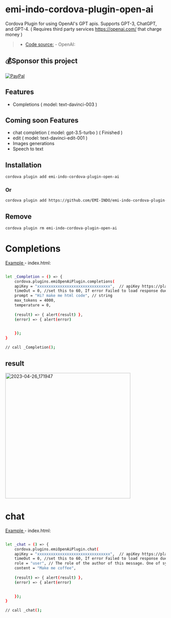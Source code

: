 # emi-indo-cordova-plugin-open-ai
 Cordova Plugin for using OpenAI's GPT apis. Supports GPT-3, ChatGPT, and GPT-4. ( Requires third party services https://openai.com/ that charge money )


> - [Code source:](https://platform.openai.com/docs/api-reference/introduction) - OpenAI:

## 💰Sponsor this project
  [![PayPal](https://img.shields.io/badge/PayPal-00457C?style=for-the-badge&logo=paypal&logoColor=white)](https://paypal.me/emiindo)  
  
  
  ## Features
- Completions ( model: text-davinci-003 )


 ## Coming soon Features
- chat completion ( model: gpt-3.5-turbo )  ( Finished )
- edit ( model: text-davinci-edit-001 )
- Images generations 
- Speech to text


## Installation

```sh
cordova plugin add emi-indo-cordova-plugin-open-ai
```
### Or
```sh
cordova plugin add https://github.com/EMI-INDO/emi-indo-cordova-plugin-open-ai
```

## Remove
```sh
cordova plugin rm emi-indo-cordova-plugin-open-ai

```


# Completions

[Example ](https://github.com/EMI-INDO/emi-indo-cordova-plugin-open-ai/blob/main/example/index.html) - index.html:

```sh

let _Completion = () => {
    cordova.plugins.emiOpenAiPlugin.completions(  
	apiKey = "xxxxxxxxxxxxxxxxxxxxxxxxxxxxxxxx",  // apiKey https://platform.openai.com/
	timeOut = 0, //set this to 60, If error Failed to load response due to timeout
    prompt = "Hi? make me html code", // string
    max_tokens = 4000,
    temperature = 0,
	
    (result) => { alert(result) },
    (error) => { alert(error)

    
    });
}

// call _Completion();


```

## result
<img width="393" alt="2023-04-26_171947" src="https://user-images.githubusercontent.com/78555833/234546797-50c81ecc-9044-4316-8abf-a2f5afc2c7d0.png">



# chat

[Example ](https://github.com/EMI-INDO/emi-indo-cordova-plugin-open-ai/blob/main/example/index.html) - index.html:

```sh

let _chat = () => {
    cordova.plugins.emiOpenAiPlugin.chat(  
	apiKey = "xxxxxxxxxxxxxxxxxxxxxxxxxxxxxxxx",  // apiKey https://platform.openai.com/
	timeOut = 0, //set this to 60, If error Failed to load response due to timeout
    role = "user", // The role of the author of this message. One of system, user, or assistant.
    content = "Make me coffee",
	
    (result) => { alert(result) },
    (error) => { alert(error)

    
    });
}

// call _chat();


```


